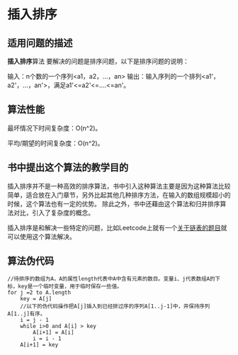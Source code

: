 插入排序
=====

适用问题的描述
----------------

**插入排序**算法 要解决的问题是排序问题，以下是排序问题的说明：

输入：n个数的一个序列<a1，a2，...，an>
输出：输入序列的一个排列<a1'，a2'，...，an'>，满足a1'<=a2'<=....<=an'。

算法性能
---------

最坏情况下时间复杂度：O(n^2)。

平均/期望的时间复杂度：O(n^2)。

书中提出这个算法的教学目的
-----------------------------
插入排序并不是一种高效的排序算法，书中引入这种算法主要是因为这种算法比较简单，适合放在入门章节，另外比起其他几种排序方法，在输入的数组规模超小的时候，这个算法也有一定的优势。
除此之外，书中还藉由这个算法和归并排序算法对比，引入了复杂度的概念。

插入排序是和解决一些特定的问题，比如Leetcode上就有一个[关于链表的题目](https://leetcode.com/problems/insertion-sort-list)就可以使用这个算法解决。

算法伪代码
-----------

```
//待排序的数组为A，A的属性length代表中A中含有元素的数目。变量i、j代表数组A的下标，key是一个临时变量，用于临时保存一些值。
for j =2 to A.length
	key = A[j]
	//以下的伪代码操作把A[j]插入到已经排过序的序列A[1..j-1]中，并保持序列A[1..j]有序。
	i = j - 1
	while i>0 and A[i] > key
		A[i+1] = A[i]
		i = i - 1
	A[i+1] = key
```